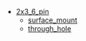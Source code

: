 * [2x3_6_pin](2x3_6_pin)
  * [surface_mount](2x3_6_pin/surface_mount)
  * [through_hole](2x3_6_pin/through_hole)
